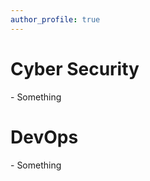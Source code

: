 ```yaml
---
author_profile: true
---
```


<h1>  Cyber Security</h1>

<p>
    - Something
</p>


<h1>  DevOps</h1>

<p>
    - Something
</p>
